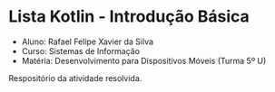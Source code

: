 # Lista Kotlin - Introdução Básica

- Aluno: Rafael Felipe Xavier da Silva
- Curso: Sistemas de Informação
- Matéria: Desenvolvimento para Dispositivos Móveis (Turma 5º U)

Respositório da atividade resolvida.
